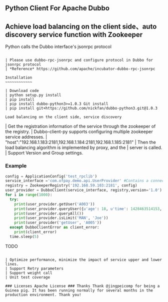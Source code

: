 Python Client For Apache Dubbo
------------------------------

Achieve load balancing on the client side、auto discovery service function with Zookeeper
-----------------------------------------------------------------------------------------

Python calls the Dubbo interface's jsonrpc protocol
~~~~~~~~~~~~~~~~~~~~~~~~~~~~~~~~~~~~~~~~~~~~~~~~~~~

| Please use dubbo-rpc-jsonrpc and configure protocol in Dubbo for jsonrpc protocol
| *Reference* https://github.com/apache/incubator-dubbo-rpc-jsonrpc

Installation
~~~~~~~~~~~~

| Download code
| python setup.py install
| pip install
| pip install dubbo-python3>=1.0.3 Git install
| pip install git+https://github.com/nickfan/dubbo-python3.git@1.0.3

Load balancing on the client side, service discovery
~~~~~~~~~~~~~~~~~~~~~~~~~~~~~~~~~~~~~~~~~~~~~~~~~~~~

| Get the registration information of the service through the zookeeper of the registry.
| Dubbo-client-py supports configuring multiple zookeeper service addresses.
| "host":"192.168.1.183:2181,192.168.1.184:2181,192.168.1.185:2181"
| Then the load balancing algorithm is implemented by proxy, and the
| server is called.
| Support Version and Group settings.

### Example
```python
config = ApplicationConfig('test_rpclib') 
service_interface ='com.ofpay.demo.api.UserProvider' #Contains a connection to zookeeper,which needs caching. 
registry = ZookeeperRegistry('192.168.59.103:2181', config) 
user_provider = DubboClient(service_interface, registry,version='1.0') 
for i in range(1000): 
  try:
    print(user_provider.getUser('A003')) 
    print(user_provider.queryUser({u'age': 18, u'time': 1428463514153, u'sex': u'MAN', u'id': u'A003',u'name': u'zhangsan'})) 
    print(user_provider.queryAll())
    print(user_provider.isLimit('MAN', 'Joe'))
    print(user_provider('getUser', 'A005')) 
  except DubboClientError as client_error: 
    print(client_error)
  time.sleep(5)
```
TODO
~~~~

| Optimize performance, minimize the impact of service upper and lower lines.
| Support Retry parameters
| Support weight call
| Unit test coverage

### Licenses Apache License ### Thanks Thank @jingpeicomp for being a
Guinea pig. It has been running normally for several months in the
production environment. Thank you!
